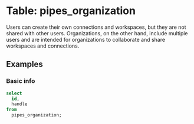 # Table: pipes_organization

Users can create their own connections and workspaces, but they are not shared with other users. Organizations, on the other hand, include multiple users and are intended for organizations to collaborate and share workspaces and connections.

## Examples

### Basic info

```sql
select
  id,
  handle
from
  pipes_organization;
```
